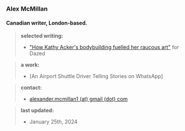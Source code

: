 ### Alex McMillan
#### Canadian writer, London-based.

> **selected writing:** <br/>
> - ["How Kathy Acker's bodybuilding fuelled her raucous art"](https://www.dazeddigital.com/beauty/article/60601/1/kathy-acker-bodybuilding-fuelled-her-raucous-art-eileen-myles-poet-writer 'Dazed Article') for Dazed <br/>

> **a work:** <br/>
> - [An Airport Shuttle Driver Telling Stories on WhatsApp]

> **contact:** <br/>
> - [alexander.mcmillan1 (at) gmail (dot) com](alexander.mcmillan1@gmail.com)

> **last updated:** <br/>
> - January 25th, 2024
